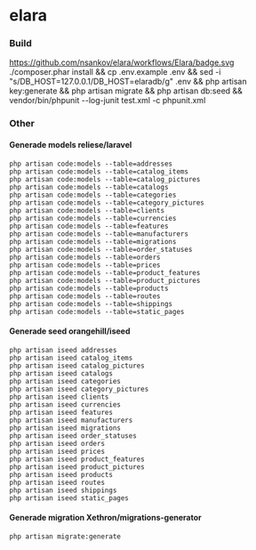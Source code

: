 # elara

### Build
https://github.com/nsankov/elara/workflows/Elara/badge.svg
     ./composer.phar install && cp .env.example .env && sed -i "s/DB_HOST=127.0.0.1/DB_HOST=elaradb/g" .env && php artisan key:generate && php artisan migrate && php artisan db:seed && vendor/bin/phpunit --log-junit test.xml -c phpunit.xml

### Other
#### Generade models reliese/laravel
    php artisan code:models --table=addresses
 	php artisan code:models --table=catalog_items
    php artisan code:models --table=catalog_pictures
    php artisan code:models --table=catalogs
    php artisan code:models --table=categories
    php artisan code:models --table=category_pictures
    php artisan code:models --table=clients
    php artisan code:models --table=currencies
    php artisan code:models --table=features
    php artisan code:models --table=manufacturers
    php artisan code:models --table=migrations
    php artisan code:models --table=order_statuses
    php artisan code:models --table=orders
    php artisan code:models --table=prices
    php artisan code:models --table=product_features
    php artisan code:models --table=product_pictures
    php artisan code:models --table=products
    php artisan code:models --table=routes
    php artisan code:models --table=shippings
    php artisan code:models --table=static_pages

#### Generade seed orangehill/iseed
    php artisan iseed addresses
    php artisan iseed catalog_items
    php artisan iseed catalog_pictures
    php artisan iseed catalogs
    php artisan iseed categories
    php artisan iseed category_pictures
    php artisan iseed clients
    php artisan iseed currencies
    php artisan iseed features
    php artisan iseed manufacturers
    php artisan iseed migrations
    php artisan iseed order_statuses
    php artisan iseed orders
    php artisan iseed prices
    php artisan iseed product_features
    php artisan iseed product_pictures
    php artisan iseed products
    php artisan iseed routes
    php artisan iseed shippings
    php artisan iseed static_pages

#### Generade migration Xethron/migrations-generator 
    php artisan migrate:generate
